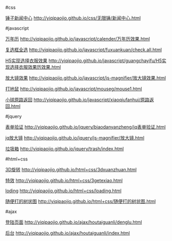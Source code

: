 #css

[锤子新闻中心](http://yiqipaojio.github.io/css/无限锤/新闻中心.html)
http://yiqipaojio.github.io/css/无限锤/新闻中心.html

#javascript

[万年历](http://yiqipaojio.github.io/javascript/calender/万年历效果.html)
http://yiqipaojio.github.io/javascript/calender/万年历效果.html

[复选框全选](http://yiqipaojio.github.io/javascript/fuxuankuan/check.all.html)
http://yiqipaojio.github.io/javascript/fuxuankuan/check.all.html

[H5实现选择衣服效果](http://yiqipaojio.github.io/javascript/guangchayifu/H5实现选择衣服效果历效果.html)
http://yiqipaojio.github.io/javascript/guangchayifu/H5实现选择衣服效果历效果.html

[放大镜效果](http://yiqipaojio.github.io/javascript/js-magnifier/放大镜效果.html)
http://yiqipaojio.github.io/javascript/js-magnifier/放大镜效果.html

[打地鼠](http://yiqipaojio.github.io/javascript/mouseg/mouse1.html)
http://yiqipaojio.github.io/javascript/mouseg/mouse1.html

[小球原路返回](http://yiqipaojio.github.io/javascript/xiaoqiufanhui/原路返回.html)
http://yiqipaojio.github.io/javascript/xiaoqiufanhui/原路返回.html

#jquery

[表单验证](http://yiqipaojio.github.io/jquery/biaodanyanzheng/jq表单验证.html)
http://yiqipaojio.github.io/jquery/biaodanyanzheng/jq表单验证.html

[jq放大镜](http://yiqipaojio.github.io/jquery/js-magnifier/放大镜.html)
http://yiqipaojio.github.io/jquery/js-magnifier/放大镜.html

[垃圾箱](http://yiqipaojio.github.io/jquery/trash/index.html)
http://yiqipaojio.github.io/jquery/trash/index.html

#html+css

[3D旋转](http://yiqipaojio.github.io/html+css/3dxuanzhuan.html)
http://yiqipaojio.github.io/html+css/3dxuanzhuan.html

[特效](http://yiqipaojio.github.io/html+css/3getexiao.html)
http://yiqipaojio.github.io/html+css/3getexiao.html

[loding](http://yiqipaojio.github.io/html+css/loading.html)
http://yiqipaojio.github.io/html+css/loading.html

[随便打的树状图](http://yiqipaojio.github.io/html+css/随便打的树状图.html)
http://yiqipaojio.github.io/html+css/随便打的树状图.html

#ajax

[登陆页面](http://yiqipaojio.github.io/ajax/houtaiguanli/denglu.html)
http://yiqipaojio.github.io/ajax/houtaiguanli/denglu.html

[后台](http://yiqipaojio.github.io/ajax/houtaiguanli/index.html)
http://yiqipaojio.github.io/ajax/houtaiguanli/index.html